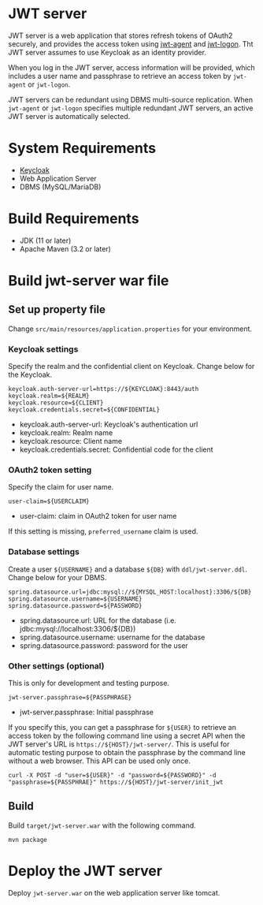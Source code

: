 # JWT server

JWT server is a web application that stores refresh tokens of OAuth2 securely, and provides the access token using [jwt-agent](https://github.com/oss-tsukuba/jwt-agent.git) and [jwt-logon](https://github.com/oss-tsukuba/jwt-logon.git).  Tht JWT server assumes to use Keycloak as an identity provider.

When you log in the JWT server, access information will be provided, which includes a user name and passphrase to retrieve an access token by `jwt-agent` or `jwt-logon`.

JWT servers can be redundant using DBMS multi-source replication.  When `jwt-agent` or `jwt-logon` specifies multiple redundant JWT servers, an active JWT server is automatically selected.

# System Requirements

 - [Keycloak](https://www.keycloak.org/)
 - Web Application Server
 - DBMS (MySQL/MariaDB)

# Build Requirements

- JDK (11 or later)
- Apache Maven (3.2 or later)

# Build jwt-server war file

## Set up property file

Change `src/main/resources/application.properties` for your environment.

### Keycloak settings

Specify the realm and the confidential client on Keycloak.
Change below for the Keycloak.

```
keycloak.auth-server-url=https://${KEYCLOAK}:8443/auth
keycloak.realm=${REALM}
keycloak.resource=${CLIENT}
keycloak.credentials.secret=${CONFIDENTIAL}
```
- keycloak.auth-server-url: Keycloak's authentication url
- keycloak.realm: Realm name
- keycloak.resource: Client name
- keycloak.credentials.secret: Confidential code for the client

### OAuth2 token setting

Specify the claim for user name.
```
user-claim=${USERCLAIM}
```
- user-claim: claim in OAuth2 token for user name

If this setting is missing, `preferred_username` claim is used.

### Database settings

Create a user `${USERNAME}` and a database `${DB}` with `ddl/jwt-server.ddl`.
Change below for your DBMS.

```
spring.datasource.url=jdbc:mysql://${MYSQL_HOST:localhost}:3306/${DB}
spring.datasource.username=${USERNAME}
spring.datasource.password=${PASSWORD}
```

- spring.datasource.url: URL for the database (i.e. jdbc:mysql://localhost:3306/${DB})
- spring.datasource.username: username for the database
- spring.datasource.password: password for the user

### Other settings (optional)

This is only for development and testing purpose.

```
jwt-server.passphrase=${PASSPHRASE}
```

 - jwt-server.passphrase: Initial passphrase

If you specify this, you can get a passphrase for `${USER}` to retrieve an access token by the following command line using a secret API when the JWT server's URL is `https://${HOST}/jwt-server/`.  This is useful for automatic testing purpose to obtain the passphrase by the command line without a web browser.  This API can be used only once.
```
curl -X POST -d "user=${USER}" -d "password=${PASSWORD}" -d "passphrase=${PASSPHRAE}" https://${HOST}/jwt-server/init_jwt
```
## Build

Build `target/jwt-server.war` with the following command.

```
mvn package
```

# Deploy the JWT server

Deploy `jwt-server.war` on the web application server like tomcat.

